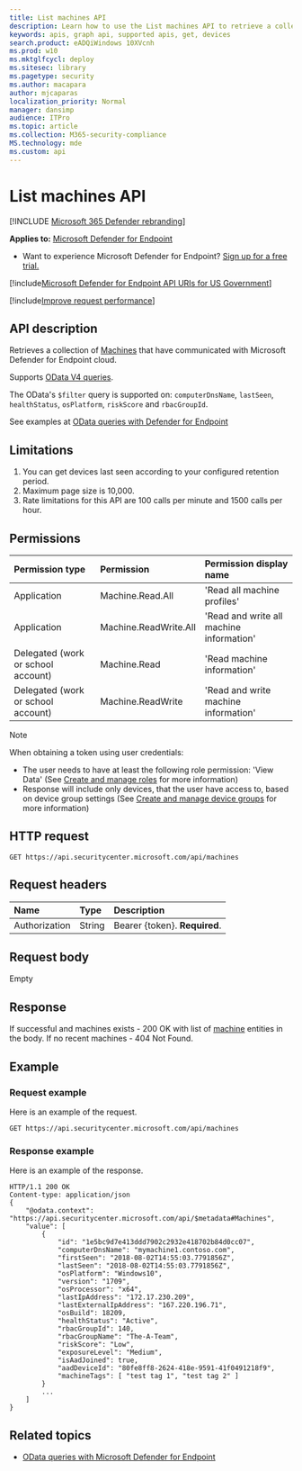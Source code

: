 ```yaml
---
title: List machines API
description: Learn how to use the List machines API to retrieve a collection of machines that have communicated with Microsoft Defender for Endpoint cloud.
keywords: apis, graph api, supported apis, get, devices
search.product: eADQiWindows 10XVcnh
ms.prod: w10
ms.mktglfcycl: deploy
ms.sitesec: library
ms.pagetype: security
ms.author: macapara
author: mjcaparas
localization_priority: Normal
manager: dansimp
audience: ITPro
ms.topic: article
ms.collection: M365-security-compliance
MS.technology: mde
ms.custom: api
---
```


# List machines API

[!INCLUDE [Microsoft 365 Defender rebranding](../../includes/microsoft-defender.md)]

**Applies to:** [Microsoft Defender for Endpoint](https://go.microsoft.com/fwlink/?linkid=2154037)

- Want to experience Microsoft Defender for Endpoint? [Sign up for a free trial.](https://signup.microsoft.com/create-account/signup?products=7f379fee-c4f9-4278-b0a1-e4c8c2fcdf7e&ru=https://aka.ms/MDEp2OpenTrial?ocid=docs-wdatp-exposedapis-abovefoldlink)

[!include[Microsoft Defender for Endpoint API URIs for US Government](../../includes/microsoft-defender-api-usgov.md)]

[!include[Improve request performance](../../includes/improve-request-performance.md)]

## API description

Retrieves a collection of [Machines](machine.md) that have communicated with  Microsoft Defender for Endpoint cloud.

Supports [OData V4 queries](https://www.odata.org/documentation/).

The OData's `$filter` query is supported on: `computerDnsName`, `lastSeen`, `healthStatus`, `osPlatform`, `riskScore` and `rbacGroupId`.

See examples at [OData queries with Defender for Endpoint](exposed-apis-odata-samples.md)

## Limitations

1. You can get devices last seen according to your configured retention period.
2. Maximum page size is 10,000.
3. Rate limitations for this API are 100 calls per minute and 1500 calls per hour. 

## Permissions

Permission type|Permission|Permission display name
:---|:---|:---
Application|Machine.Read.All|'Read all machine profiles'
Application|Machine.ReadWrite.All|'Read and write all machine information'
Delegated (work or school account)|Machine.Read|'Read machine information'
Delegated (work or school account)|Machine.ReadWrite|'Read and write machine information'

> [!NOTE]
> When obtaining a token using user credentials:
>
> - The user needs to have at least the following role permission: 'View Data' (See [Create and manage roles](user-roles.md) for more information)
> - Response will include only devices, that the user have access to, based on device group settings (See [Create and manage device groups](machine-groups.md) for more information)

## HTTP request

```http
GET https://api.securitycenter.microsoft.com/api/machines
```

## Request headers

Name|Type|Description
:---|:---|:---
Authorization|String|Bearer {token}. **Required**.

## Request body

Empty

## Response

If successful and machines exists - 200 OK with list of [machine](machine.md) entities in the body. If no recent machines - 404 Not Found.

## Example

### Request example

Here is an example of the request.

```http
GET https://api.securitycenter.microsoft.com/api/machines
```

### Response example

Here is an example of the response.

```http
HTTP/1.1 200 OK
Content-type: application/json
{
    "@odata.context": "https://api.securitycenter.microsoft.com/api/$metadata#Machines",
    "value": [
        {
            "id": "1e5bc9d7e413ddd7902c2932e418702b84d0cc07",
            "computerDnsName": "mymachine1.contoso.com",
            "firstSeen": "2018-08-02T14:55:03.7791856Z",
            "lastSeen": "2018-08-02T14:55:03.7791856Z",
            "osPlatform": "Windows10",
            "version": "1709",
            "osProcessor": "x64",
            "lastIpAddress": "172.17.230.209",
            "lastExternalIpAddress": "167.220.196.71",
            "osBuild": 18209,
            "healthStatus": "Active",
            "rbacGroupId": 140,
            "rbacGroupName": "The-A-Team",
            "riskScore": "Low",
            "exposureLevel": "Medium",
            "isAadJoined": true,
            "aadDeviceId": "80fe8ff8-2624-418e-9591-41f0491218f9",
            "machineTags": [ "test tag 1", "test tag 2" ]
        }
        ...
    ]
}
```

## Related topics

- [OData queries with Microsoft Defender for Endpoint](exposed-apis-odata-samples.md)
